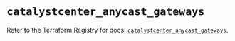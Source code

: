 # `catalystcenter_anycast_gateways`

Refer to the Terraform Registry for docs: [`catalystcenter_anycast_gateways`](https://registry.terraform.io/providers/ciscodevnet/catalystcenter/0.4.0/docs/resources/anycast_gateways).
